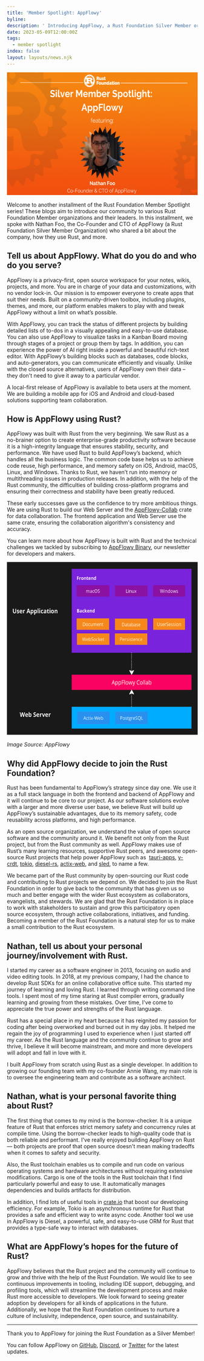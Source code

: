 ```yaml
---
title: 'Member Spotlight: AppFlowy'
byline:
description: ' Introducing AppFlowy, a Rust Foundation Silver Member organization.'
date: 2023-05-09T12:00:00Z
tags:
  - member spotlight
index: false
layout: layouts/news.njk
---
```

<img width="580" height="324" alt="Member Spotlight: AppFlowy Featuring Co-Founder &amp; CTO Nathan Foo" title="AppFlowy Member Spotlight Featuring Co-Founder &amp; CTO Nathan Foo" src="/img/news/2023-05-09-appflowy-member-spotlight/appflowy.png" />

Welcome to another installment of the Rust Foundation Member Spotlight series! These blogs aim to introduce our community to various Rust Foundation Member organizations and their leaders. In this installment, we spoke with Nathan Foo, the Co-Founder and CTO of AppFlowy (a Rust Foundation Silver Member Organization) who shared a bit about the company, how they use Rust, and more.&nbsp;

## **Tell us about AppFlowy. What do you do and who do you serve?**

AppFlowy is a privacy-first, open source workspace for your notes, wikis, projects, and more. You are in charge of your data and customizations, with no vendor lock-in. Our mission is to empower everyone to create apps that suit their needs. Built on a community-driven toolbox, including plugins, themes, and more, our platform enables makers to play with and tweak AppFlowy without a limit on what’s possible.

With AppFlowy, you can track the status of different projects by building detailed lists of to-dos in a visually appealing and easy-to-use database. You can also use AppFlowy to visualize tasks in a Kanban Board moving through stages of a project or group them by tags. In addition, you can experience the power of AI right inside a powerful and beautiful rich-text editor. With AppFlowy’s building blocks such as databases, code blocks, and auto-generators, you can communicate efficiently and visually. Unlike with the closed source alternatives, users of AppFlowy own their data – they don't need to give it away to a particular vendor.

A local-first release of AppFlowy is available to beta users at the moment. We are building a mobile app for iOS and Android and cloud-based solutions supporting team collaboration.&nbsp;&nbsp;

## **How is AppFlowy using Rust?**

AppFlowy was built with Rust from the very beginning. We saw Rust as a no-brainer option to create enterprise-grade productivity software because it is a high-integrity language that ensures stability, security, and performance. We have used Rust to build AppFlowy’s backend, which handles all the business logic. The common code base helps us to achieve code reuse, high performance, and memory safety on iOS, Android, macOS, Linux, and Windows. Thanks to Rust, we haven’t run into memory or multithreading issues in production releases. In addition, with the help of the Rust community, the difficulties of building cross-platform programs and ensuring their correctness and stability have been greatly reduced.

These early successes gave us the confidence to try more ambitious things. We are using Rust to build our Web Server and the [<u>AppFlowy-Collab</u>](https://github.com/AppFlowy-IO/AppFlowy-Collab) crate for data collaboration. The frontend application and Web Server use the same crate, ensuring the collaboration algorithm's consistency and accuracy.

You can learn more about how AppFlowy is built with Rust and the technical challenges we tackled by subscribing to [<u>AppFlowy Binary</u>](https://blog-appflowy.ghost.io/), our newsletter for developers and makers.

<img width="580" height="456" alt="AppFlowy Architecture Rust" title="AppFlowy Architecture" src="/img/news/2023-05-09-appflowy-member-spotlight/appflowy-diagram.png" />

*Image Source: AppFlowy*

## **Why did AppFlowy decide to join the Rust Foundation?**

Rust has been fundamental to AppFlowy’s strategy since day one. We use it as a full stack language in both the frontend and backend of AppFlowy and it will continue to be core to our project. As our software solutions evolve with a larger and more diverse user base, we believe Rust will build up AppFlowy’s sustainable advantages, due to its memory safety, code reusability across platforms, and high performance.

As an open source organization, we understand the value of open source software and the community around it. We benefit not only from the Rust project, but from the Rust community as well. AppFlowy makes use of Rust’s many learning resources, supportive Rust peers, and awesome open-source Rust projects that help power AppFlowy such as &nbsp;[<u>tauri-apps</u>](https://github.com/tauri-apps/tauri),&nbsp;[<u>y-crdt</u>](https://github.com/y-crdt/y-crdt),&nbsp;[<u>tokio</u>](https://github.com/tokio-rs/tokio),&nbsp;[<u>diesel-rs</u>](https://github.com/diesel-rs/diesel),&nbsp;[<u>actix-web</u>](https://github.com/actix/actix-web), and&nbsp;[<u>sled</u>](https://github.com/spacejam/sled), to name a few.

We became part of the Rust community by open-sourcing our Rust code and contributing to Rust projects we depend on. We decided to join the Rust Foundation in order to give back to the community that has given us so much and better engage with the wider Rust ecosystem as collaborators, evangelists, and stewards. We are glad that the Rust Foundation is in place to work with stakeholders to sustain and grow this participatory open source ecosystem, through active collaborations, initiatives, and funding. Becoming a member of the Rust Foundation is a natural step for us to make a small contribution to the Rust ecosystem.

## **Nathan, tell us about your personal journey/involvement with Rust.**

I started my career as a software engineer in 2013, focusing on audio and video editing tools. In 2018, at my previous company, I had the chance to develop Rust SDKs for an online collaborative office suite. This started my journey of learning and loving Rust. I learned through writing command line tools. I spent most of my time staring at Rust compiler errors, gradually learning and growing from these mistakes. Over time, I've come to appreciate the true power and strengths of the Rust language.

Rust has a special place in my heart because it has reignited my passion for coding after being overworked and burned out in my day jobs. It helped me regain the joy of programming I used to experience when I just started off my career. As the Rust language and the community continue to grow and thrive, I believe it will become mainstream, and more and more developers will adopt and fall in love with it.

I built AppFlowy from scratch using Rust as a single developer. In addition to growing our founding team with my co-founder Annie Wang, my main role is to oversee the engineering team and contribute as a software architect.

## **Nathan, what is your personal favorite thing about Rust?**

The first thing that comes to my mind is the borrow-checker. It is a unique feature of Rust that enforces strict memory safety and concurrency rules at compile time. Using the borrow-checker leads to high-quality code that is both reliable and performant. I've really enjoyed building AppFlowy on Rust — both projects are proof that open source doesn't mean making tradeoffs when it comes to safety and security.

Also, the Rust toolchain enables us to compile and run code on various operating systems and hardware architectures without requiring extensive modifications. Cargo is one of the tools in the Rust toolchain that I find particularly powerful and easy to use. It automatically manages dependencies and builds artifacts for distribution.&nbsp;

In addition, I find lots of useful tools in&nbsp;[<u>crate.io</u>](http://crate.io) that boost our developing efficiency. For example, Tokio is an asynchronous runtime for Rust that provides a safe and efficient way to write async code. Another tool we use in AppFlowy is Diesel, a powerful, safe, and easy-to-use ORM for Rust that provides a type-safe way to interact with databases.&nbsp;

## **What are AppFlowy’s hopes for the future of Rust?**

AppFlowy believes that the Rust project and the community will continue to grow and thrive with the help of the Rust Foundation. We would like to see continuous improvements in tooling, including IDE support, debugging, and profiling tools, which will streamline the development process and make Rust more accessible to developers. We look forward to seeing greater adoption by developers for all kinds of applications in the future. Additionally, we hope that the Rust Foundation continues to nurture a culture of inclusivity, independence, open source, and sustainability.

---

Thank you to AppFlowy for joining the Rust Foundation as a Silver Member!

You can follow AppFlowy on [<u>GitHub</u>](https://github.com/AppFlowy-IO/AppFlowy), [<u>Discord</u>](https://discord.gg/9Q2xaN37tV), or [<u>Twitter</u>](https://twitter.com/appflowy) for the latest updates.